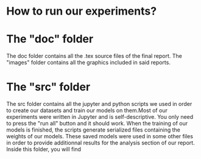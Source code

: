 # How to run our experiments?

# The "doc" folder
The doc folder contains all the .tex source files of the final report. The "images" folder contains all the graphics included in said reports.

# The "src" folder
The src folder contains all the jupyter and python scripts we used in order to create our datasets and train our models on them.Most of our experiments were written in Jupyter and is self-descriptive. You only need to press the "run all" button and it should work. When the training of our models is finished, the scripts generate serialized files containing the weights of our models. These saved models were used in some other files in order to provide additionnal results for the analysis section of our report. Inside this folder, you will find 